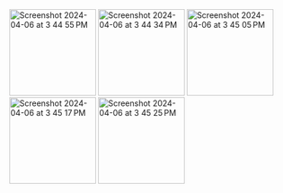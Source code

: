 
<img width="154" alt="Screenshot 2024-04-06 at 3 44 55 PM" src="https://github.com/Vannala-Rachana/Cookbook/assets/87081501/dcc48f34-aaea-47ea-a064-4de53967678a">

<img width="154" alt="Screenshot 2024-04-06 at 3 44 34 PM" src="https://github.com/Vannala-Rachana/Cookbook/assets/87081501/eacac9aa-a0c9-449f-86e1-324b58881d23">

<img width="154" alt="Screenshot 2024-04-06 at 3 45 05 PM" src="https://github.com/Vannala-Rachana/Cookbook/assets/87081501/a2c3a29b-5a86-46b6-b86c-20e4dcbe207c">

<img width="154" alt="Screenshot 2024-04-06 at 3 45 17 PM" src="https://github.com/Vannala-Rachana/Cookbook/assets/87081501/a9107393-35cf-452f-883e-e232637146cf">

<img width="154" alt="Screenshot 2024-04-06 at 3 45 25 PM" src="https://github.com/Vannala-Rachana/Cookbook/assets/87081501/8d8e0380-42ed-443f-b0f1-acfea64d7f32">

